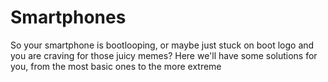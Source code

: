 # Smartphones
So your smartphone is bootlooping, or maybe just stuck on boot logo and you are craving for those juicy memes? Here we'll have some solutions for you, from the most basic ones to the more extreme

